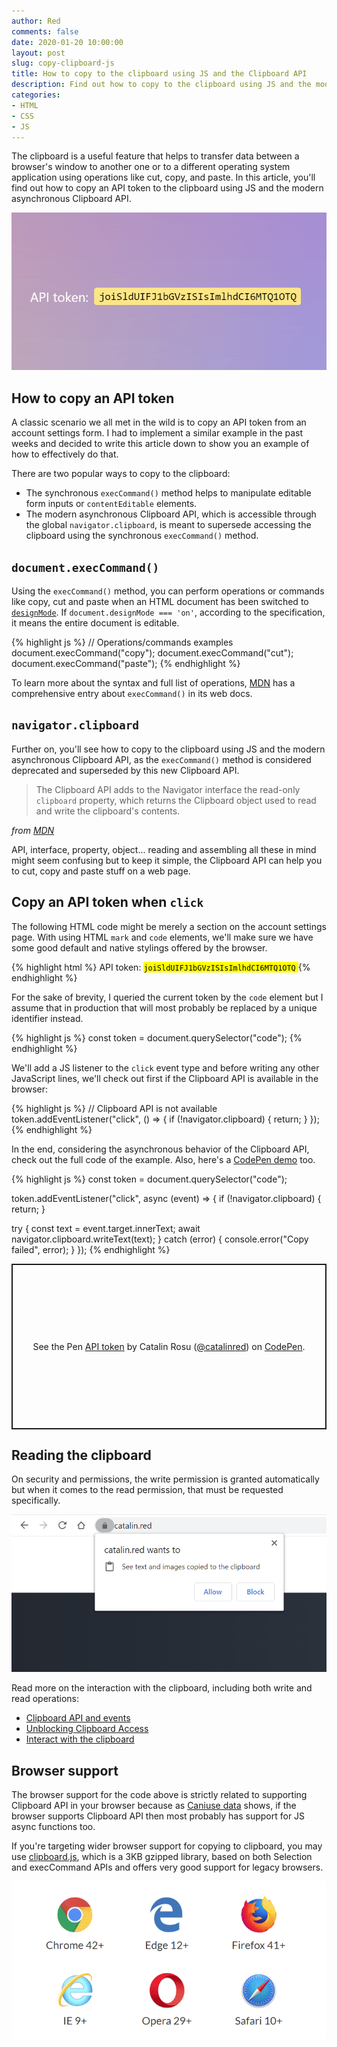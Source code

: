 ```yaml
---
author: Red
comments: false
date: 2020-01-20 10:00:00
layout: post
slug: copy-clipboard-js
title: How to copy to the clipboard using JS and the Clipboard API
description: Find out how to copy to the clipboard using JS and the modern asynchronous Clipboard API.
categories:
- HTML
- CSS
- JS
---
```


The clipboard is a useful feature that helps to transfer data between a browser's window to another one or to a different operating system application using operations like cut, copy, and paste. In this article, you'll find out how to copy an API token to the clipboard using JS and the modern asynchronous Clipboard API.

![An API token example you can copy with JS and Clipboard API](/dist/uploads/2020/01/clipboard-js.png)

<!-- more -->

## How to copy an API token

A classic scenario we all met in the wild is to copy an API token from an account settings form. I had to implement a similar example in the past weeks and decided to write this article down to show you an example of how to effectively do that.

There are two popular ways to copy to the clipboard:

- The synchronous `execCommand()` method helps to manipulate editable form inputs or `contentEditable` elements.
- The modern asynchronous Clipboard API, which is accessible through the global `navigator.clipboard`, is meant to supersede accessing the clipboard using the synchronous `execCommand()` method.

## `document.execCommand()`

Using the `execCommand()` method, you can perform operations or commands like copy, cut and paste when an HTML document has been switched to [`designMode`](https://developer.mozilla.org/en-US/docs/Web/API/Document/designMode). If `document.designMode === 'on'`, according to the specification, it means the entire document is editable.

{% highlight js %}
  // Operations/commands examples
  document.execCommand("copy");
  document.execCommand("cut");
  document.execCommand("paste");
{% endhighlight %}

To learn more about the syntax and full list of operations, [MDN](https://developer.mozilla.org/en-US/docs/Web/API/Document/execCommand) has a comprehensive entry about `execCommand()` in its web docs.

## `navigator.clipboard`

Further on, you'll see how to copy to the clipboard using JS and the modern asynchronous Clipboard API, as the `execCommand()` method is considered deprecated and superseded by this new Clipboard API.

> The Clipboard API adds to the Navigator interface the read-only `clipboard` property, which returns the Clipboard object used to read and write the clipboard's contents.

*from [MDN](https://developer.mozilla.org/en-US/docs/Web/API/Navigator/clipboard)*

API, interface, property, object... reading and assembling all these in mind might seem confusing but to keep it simple, the Clipboard API can help you to cut, copy and paste stuff on a web page.


## Copy an API token when `click`
The following HTML code might be merely a section on the account settings page. With using HTML `mark` and `code` elements, we'll make sure we have some good default and native stylings offered by the browser.

{% highlight html %}
API token:
<mark>
  <code>joiSldUIFJ1bGVzISIsImlhdCI6MTQ1OTQ</code>
</mark>
{% endhighlight %}

For the sake of brevity, I queried the current token by the `code` element but I assume that in production that will most probably be replaced by a unique identifier instead.

{% highlight js %}
const token = document.querySelector("code");
{% endhighlight %}

We'll add a JS listener to the `click` event type and before writing any other JavaScript lines, we'll check out first if the Clipboard API is available in the browser:

{% highlight js %}
// Clipboard API is not available
token.addEventListener("click", () => {
  if (!navigator.clipboard) {
    return;
  }
});
{% endhighlight %}

In the end, considering the asynchronous behavior of the Clipboard API, check out the full code of the example. Also, here's a [CodePen demo](https://codepen.io/catalinred/pen/wvBEQNx) too.

{% highlight js %}
const token = document.querySelector("code");

token.addEventListener("click", async (event) => {
  if (!navigator.clipboard) {
    return;
  }

  try {
    const text = event.target.innerText;
    await navigator.clipboard.writeText(text);
  } catch (error) {
    console.error("Copy failed", error);
  }
});
{% endhighlight %}

<p class="codepen" data-height="265" data-theme-id="light" data-default-tab="result" data-user="catalinred" data-slug-hash="wvBEQNx" style="height: 265px; box-sizing: border-box; display: flex; align-items: center; justify-content: center; border: 2px solid; margin: 1em 0; padding: 1em;" data-pen-title="API token">
  <span>See the Pen <a href="https://codepen.io/catalinred/pen/wvBEQNx">
  API token</a> by Catalin Rosu (<a href="https://codepen.io/catalinred">@catalinred</a>)
  on <a href="https://codepen.io">CodePen</a>.</span>
</p>
<script async src="https://static.codepen.io/assets/embed/ei.js"></script>

## Reading the clipboard
On security and permissions, the write permission is granted automatically but when it comes to the read permission, that must be requested specifically.

![The browser permission prompt to read the clipboard](/dist/uploads/2020/01/browser-permission-prompt-read-clipboard.png)

Read more on the interaction with the clipboard, including both write and read operations:
- [Clipboard API and events](https://www.w3.org/TR/clipboard-apis/)
- [Unblocking Clipboard Access](https://developers.google.com/web/updates/2018/03/clipboardapi)
- [Interact with the clipboard](https://developer.mozilla.org/en-US/docs/Mozilla/Add-ons/WebExtensions/Interact_with_the_clipboard)

## Browser support

The browser support for the code above is strictly related to supporting Clipboard API in your browser because as [Caniuse data](https://caniuse.com/#feat=mdn-api_clipboard) shows, if the browser supports Clipboard API then most probably has support for JS async functions too.

If you're targeting wider browser support for copying to clipboard, you may use [clipboard.js](https://clipboardjs.com/), which is a 3KB gzipped library, based on both Selection and execCommand APIs and offers very good support for legacy browsers.

![The browser permission prompt to read the clipboard](/dist/uploads/2020/01/clipboardjs-browser-support.png)